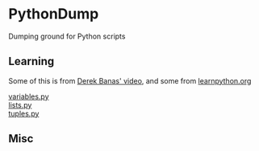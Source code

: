 # PythonDump
Dumping ground for Python scripts

## Learning

Some of this is from [Derek Banas' video](https://www.youtube.com/watch?v=N4mEzFDjqtA&list=PLGLfVvz_LVvSX7fVd4OUFp_ODd86H0ZIY&index=3&t=0s), and some from [learnpython.org](https://www.learnpython.org/)

[variables.py](https://github.com/James-P-D/PythonDump/blob/master/src/PyApp/PyApp/variables.py)  
[lists.py](https://github.com/James-P-D/PythonDump/blob/master/src/PyApp/PyApp/lists.py)  
[tuples.py](https://github.com/James-P-D/PythonDump/blob/master/src/PyApp/PyApp/tuples.py)  

## Misc

